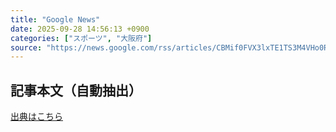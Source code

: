 ```yaml
---
title: "Google News"
date: 2025-09-28 14:56:13 +0900
categories: ["スポーツ", "大阪府"]
source: "https://news.google.com/rss/articles/CBMif0FVX3lxTE1TS3M4VHo0RlowWmR2WVFYQno0ZThJdkVVV21BalEtRDlGdDV3Y1pnb0o5VUlRSkZHSFplOTBtN1pEMjZtNllnWWtQNTNlalNPOEh3S05zQkJvWDNFMmc5cXRBeW1XLUlBWU1RYjNvMzE5VlVVT3JIYWl4Y0N1ZEk?oc=5"
---
```


## 記事本文（自動抽出）
<body class="y0K44d EA71Tc" id="readabilityBody"></body>

[出典はこちら](https://news.google.com/rss/articles/CBMif0FVX3lxTE1TS3M4VHo0RlowWmR2WVFYQno0ZThJdkVVV21BalEtRDlGdDV3Y1pnb0o5VUlRSkZHSFplOTBtN1pEMjZtNllnWWtQNTNlalNPOEh3S05zQkJvWDNFMmc5cXRBeW1XLUlBWU1RYjNvMzE5VlVVT3JIYWl4Y0N1ZEk?oc=5)
